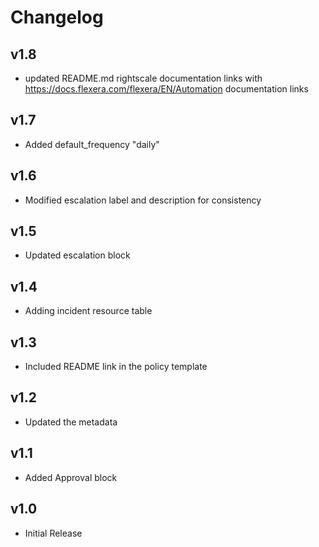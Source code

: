 # Changelog

## v1.8

- updated README.md rightscale documentation links with https://docs.flexera.com/flexera/EN/Automation documentation links

## v1.7

- Added default_frequency "daily"

## v1.6

- Modified escalation label and description for consistency

## v1.5

- Updated escalation block

## v1.4

- Adding incident resource table

## v1.3

- Included README link in the policy template

## v1.2

- Updated the metadata

## v1.1

- Added Approval block

## v1.0

- Initial Release
